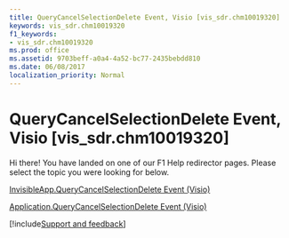 ```yaml
---
title: QueryCancelSelectionDelete Event, Visio [vis_sdr.chm10019320]
keywords: vis_sdr.chm10019320
f1_keywords:
- vis_sdr.chm10019320
ms.prod: office
ms.assetid: 9703beff-a0a4-4a52-bc77-2435bebdd810
ms.date: 06/08/2017
localization_priority: Normal
---
```



# QueryCancelSelectionDelete Event, Visio [vis_sdr.chm10019320]

Hi there! You have landed on one of our F1 Help redirector pages. Please select the topic you were looking for below.

[InvisibleApp.QueryCancelSelectionDelete Event (Visio)](http://msdn.microsoft.com/library/bb47348e-d3cd-b600-12c5-01600bff96ee%28Office.15%29.aspx)

[Application.QueryCancelSelectionDelete Event (Visio)](http://msdn.microsoft.com/library/dc1c6b8a-1c60-06fb-9c8f-2919d0081838%28Office.15%29.aspx)

[!include[Support and feedback](~/includes/feedback-boilerplate.md)]